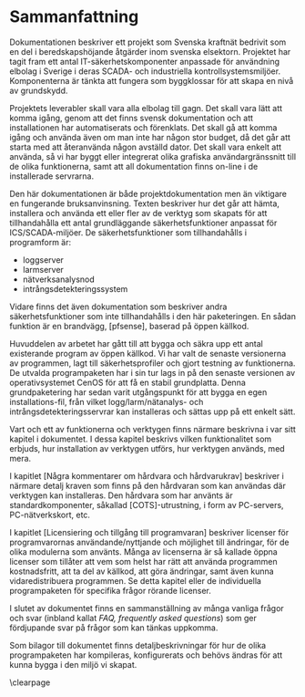 # Sammanfattning

Dokumentationen beskriver ett projekt som Svenska kraftnät bedrivit som en del i beredskapshöjande 
åtgärder inom svenska elsektorn. Projektet har tagit fram ett antal IT-säkerhetskomponenter anpassade för
användning elbolag i Sverige i deras SCADA- och industriella kontrollsystemsmiljöer. Komponenterna
är tänkta att fungera som byggklossar för att skapa en nivå av grundskydd.

Projektets leverabler skall vara alla elbolag till gagn. Det skall vara lätt att komma igång,
genom att det finns svensk dokumentation och att installationen har automatiserats och förenklats. 
Det skall gå att komma igång och använda även om man inte har någon stor budget, då det går att
starta med att återanvända någon avställd dator. Det skall vara enkelt att använda, så vi har
byggt eller integrerat olika grafiska användargränssnitt till de olika funktionerna, samt att
all dokumentation finns on-line i de installerade servrarna.

Den här dokumentationen är både projektdokumentation men än viktigare en fungerande bruksanvinsning.
Texten beskriver hur det går att hämta, installera och använda ett eller
fler av de verktyg som skapats för att tillhandahålla ett antal grundläggande säkerhetsfunktioner
anpassat för ICS/SCADA-miljöer. De säkerhetsfunktioner som tillhandahålls i programform är:

* loggserver
* larmserver
* nätverksanalysnod
* intrångsdetekteringssystem

Vidare finns det även dokumentation som beskriver andra säkerhetsfunktioner som inte
tillhandahålls i den här paketeringen. En sådan funktion är en brandvägg, [pfsense], 
baserad på öppen källkod.

Huvuddelen av arbetet har gått till att bygga och säkra upp ett antal existerande program av
öppen källkod. Vi har valt de senaste versionerna av programmen, lagt till säkerhetsprofiler 
och gjort testning av funktionerna. De utvalda programpaketen har i sin tur lags in på den 
senaste versionen av operativsystemet CenOS för att få en stabil grundplatta. Denna 
grundpaketering har sedan varit utgångspunkt för att bygga en egen installations-fil, 
från vilket logg/larm/nätanalys- och intrångsdetekteringsservrar kan installeras 
och sättas upp på ett enkelt sätt.

Vart och ett av funktionerna och verktygen finns närmare beskrivna i var sitt kapitel i dokumentet. 
I dessa kapitel beskrivs vilken funktionalitet som erbjuds, hur installation av verktygen utförs, 
hur verktygen används, med mera.

I kapitlet [Några kommentarer om hårdvara och hårdvarukrav] beskriver i närmare detalj kraven
som finns på den hårdvaran som kan användas där verktygen kan installeras. Den hårdvara som har
använts är standardkomponenter, såkallad [COTS]-utrustning, i form av PC-servers, PC-nätverkskort, etc.

I kapitlet [Licensiering och tillgång till programvaran] beskriver licenser för programvarornas 
användande/nyttjande och möjlighet till ändringar, för de olika modulerna som använts. Många av
licenserna är så kallade öppna licenser som tillåter att vem som helst har rätt att använda
programmen kostnadsfritt, att ta del av källkod, att göra ändringar, samt även kunna
vidaredistribuera programmen. Se detta kapitel eller de individuella programpaketen för 
specifika frågor rörande licenser.

I slutet av dokumentet finns en sammanställning av många vanliga frågor och svar
(inbland kallat *FAQ, frequently asked questions*) som ger fördjupande svar på frågor som kan tänkas uppkomma.

Som bilagor till dokumentet finns detaljbeskrivningar för hur de olika programpaketen har kompileras, konfigurerats 
och behövs ändras för att kunna bygga i den miljö vi skapat.

\clearpage
